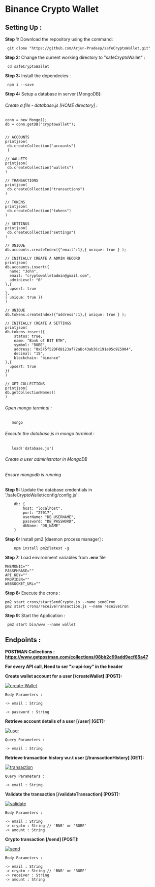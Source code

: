 # Binance Crypto Wallet

## Setting Up :

**Step 1:** Download the repository using the command:

```
 git clone "https://github.com/Arjun-Pradeep/safeCryptoWallet.git"
```

**Step 2:** Change the current working directory to "safeCryptoWallet" :

```
 cd safeCryptoWallet
```

**Step 3:** Install the dependecies :

```
 npm i --save
```

**Step 4:** Setup a database in server [MongoDB]:

###### Create a file - database.js [HOME directory] :

```
conn = new Mongo();
db = conn.getDB("cryptowallet");


// ACCOUNTS
printjson(
 db.createCollection("accounts")
 )

// WALLETS
printjson(
 db.createCollection("wallets")
)

// TRANSACTIONS
printjson(
 db.createCollection("transactions")
)

// TOKENS
printjson(
 db.createCollection("tokens")
)

// SETTINGS
printjson(
 db.createCollection("settings")
)

// UNIQUE
db.accounts.createIndex({"email":1},{ unique: true } );

// INITIALLY CREATE A ADMIN RECORD
printjson(
db.accounts.insert({
  name: "John",
  email: "cryptowalletadmin@gmail.com",
  adminLevel: "0"
},{
  upsert: true
},
{ unique: true })
)

// UNIQUE
db.tokens.createIndex({"address":1},{ unique: true } );

// INITIALLY CREATE A SETTINGS
printjson(
db.tokens.insert({
    status: true,
    name: "Bank of BIT ETH",
    symbol: "BOBE",
    address: "0x5F5f52DFdB123af72aBc43ab36c191e05c9E5904",
    decimal: "15",
    blockchain: "binance"
},{
  upsert: true
})
)

// GET COLLECTIONS
printjson(
db.getCollectionNames()
)
```

###### Open mongo terminal :

```
   mongo
```

###### Execute the database.js in mongo terminal :

```
   load('database.js')
```

###### Create a user administrator in MongoDB

###### Ensure mongodb is running

**Step 5:** Update the database credentials in '/safeCryptoWallet/config/config.js':

```
    db: {
        host: "localhost",
        port: "27017",
        userName: "DB_USERNAME",
        password: "DB_PASSWORD",
        dbName: "DB_NAME"
    }
```

**Step 6:** Install pm2 [daemon process manager] :

```
    npm install pm2@latest -g
```

**Step 7:** Load environment variables from **.env** file
```
MNEMONIC=""
PASSPHRASE=""
API_KEY=""
PROVIDER=""
WEBSOCKET_URL=""
```

**Step 8:** Execute the crons :

```
pm2 start crons/startSendCrypto.js --name sendCron
pm2 start crons/receiveTransaction.js --name receiveCron
```

**Step 9:** Start the Application :

```
 pm2 start bin/www --name wallet
```

## Endpoints :

**POSTMAN Collections : https://www.getpostman.com/collections/08bb2c99add9ecf65a47**

**For every API call, Need to ser "x-api-key" in the header**

**Create wallet account for a user [/createWallet] [POST]:**

   <p align="left">
<a href="https://ibb.co/q9d3KBk"><img src="https://i.ibb.co/rMmRYk4/create-Wallet.png" alt="create-Wallet" border="0"></a></p>

```
Body Parameters :

-> email : String

-> password : String

```

**Retrieve account details of a user [/user] [GET]:**

   <p align="left">
<a href="https://ibb.co/j4x6fLq"><img src="https://i.ibb.co/WKdx5c7/user.png" alt="user" border="0"></a>
</p>

```
Query Parameters :

-> email : String

```

**Retrieve transaction history w.r.t user [/transactionHistory] [GET]:**

   <p align="left">
   <a href="https://ibb.co/nwgkRNF"><img src="https://i.ibb.co/JcBkCw9/transaction.png" alt="transaction" border="0"></a>
</p>

```
Query Parameters :

-> email : String

```

**Validate the transaction [/validateTransaction] [POST]:**

   <p align="left">
<a href="https://ibb.co/F3ybPpc"><img src="https://i.ibb.co/DWvDqdm/validate.png" alt="validate" border="0"></a></p>

```
Body Parameters :

-> email : String
-> crypto : String // 'BNB' or 'BOBE'
-> amount : String

```

**Crypto transaction [/send] [POST]:**

   <p align="left">
<a href="https://ibb.co/KL95rg8"><img src="https://i.ibb.co/RBCgDKJ/send.png" alt="send" border="0"></a>
</p>

```
Body Parameters :

-> email : String
-> crypto : String // 'BNB' or 'BOBE'
-> receiver : String
-> amount : String
```